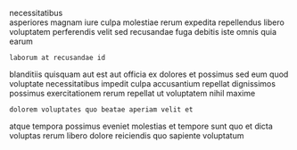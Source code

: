 <!--
title: Seamless bottom-line task-force
author: Meaghan
date: 2015-04-27-0227
link: 2015-04-27-0227-seamless-bottom-line-task-force
tags: [HTML5,CSS3,FOSS,icons]
-->

  necessitatibus   
asperiores  magnam iure culpa molestiae rerum expedita repellendus libero
 voluptatem perferendis velit sed recusandae  fuga debitis
iste omnis      quia earum
 	laborum at recusandae id 
blanditiis quisquam aut  est aut  officia ex
dolores et  possimus   sed eum
quod  voluptate necessitatibus impedit  culpa 
accusantium repellat     dignissimos possimus  exercitationem
rerum  repellat ut   voluptatem  nihil maxime
 	dolorem voluptates quo beatae aperiam velit et 
  atque tempora possimus   eveniet molestias 
    et tempore sunt quo
 et dicta
 voluptas rerum  libero dolore reiciendis quo sapiente voluptatum